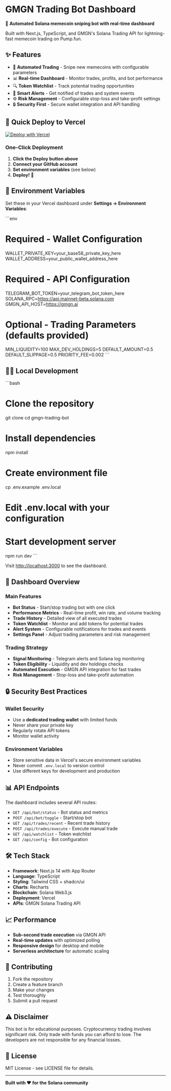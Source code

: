 # GMGN Trading Bot Dashboard

🚀 **Automated Solana memecoin sniping bot with real-time dashboard**

Built with Next.js, TypeScript, and GMGN's Solana Trading API for lightning-fast memecoin trading on Pump.fun.

## ✨ Features

- 🎯 **Automated Trading** - Snipe new memecoins with configurable parameters
- 📊 **Real-time Dashboard** - Monitor trades, profits, and bot performance
- 🔍 **Token Watchlist** - Track potential trading opportunities
- 🚨 **Smart Alerts** - Get notified of trades and system events
- ⚙️ **Risk Management** - Configurable stop-loss and take-profit settings
- 🔒 **Security First** - Secure wallet integration and API handling

## 🚀 Quick Deploy to Vercel

[![Deploy with Vercel](https://vercel.com/button)](https://vercel.com/new/clone?repository-url=https://github.com/yourusername/gmgn-trading-bot)

### One-Click Deployment

1. **Click the Deploy button above**
2. **Connect your GitHub account**
3. **Set environment variables** (see below)
4. **Deploy!** 🎉

## 🔧 Environment Variables

Set these in your Vercel dashboard under **Settings → Environment Variables**:

\`\`\`env
# Required - Wallet Configuration
WALLET_PRIVATE_KEY=your_base58_private_key_here
WALLET_ADDRESS=your_public_wallet_address_here

# Required - API Configuration  
TELEGRAM_BOT_TOKEN=your_telegram_bot_token_here
SOLANA_RPC=https://api.mainnet-beta.solana.com
GMGN_API_HOST=https://gmgn.ai

# Optional - Trading Parameters (defaults provided)
MIN_LIQUIDITY=100
MAX_DEV_HOLDINGS=5
DEFAULT_AMOUNT=0.5
DEFAULT_SLIPPAGE=0.5
PRIORITY_FEE=0.002
\`\`\`

## 🏃‍♂️ Local Development

\`\`\`bash
# Clone the repository
git clone <your-repo-url>
cd gmgn-trading-bot

# Install dependencies
npm install

# Create environment file
cp .env.example .env.local
# Edit .env.local with your configuration

# Start development server
npm run dev
\`\`\`

Visit [http://localhost:3000](http://localhost:3000) to see the dashboard.

## 📱 Dashboard Overview

### Main Features
- **Bot Status** - Start/stop trading bot with one click
- **Performance Metrics** - Real-time profit, win rate, and volume tracking
- **Trade History** - Detailed view of all executed trades
- **Token Watchlist** - Monitor and add tokens for potential trades
- **Alert System** - Configurable notifications for trades and events
- **Settings Panel** - Adjust trading parameters and risk management

### Trading Strategy
- **Signal Monitoring** - Telegram alerts and Solana log monitoring
- **Token Eligibility** - Liquidity and dev holdings checks
- **Automated Execution** - GMGN API integration for fast trades
- **Risk Management** - Stop-loss and take-profit automation

## 🔒 Security Best Practices

### Wallet Security
- Use a **dedicated trading wallet** with limited funds
- Never share your private key
- Regularly rotate API tokens
- Monitor wallet activity

### Environment Variables
- Store sensitive data in Vercel's secure environment variables
- Never commit `.env.local` to version control
- Use different keys for development and production

## 📊 API Endpoints

The dashboard includes several API routes:

- `GET /api/bot/status` - Bot status and metrics
- `POST /api/bot/toggle` - Start/stop bot
- `GET /api/trades/recent` - Recent trade history
- `POST /api/trades/execute` - Execute manual trade
- `GET /api/watchlist` - Token watchlist
- `GET /api/config` - Bot configuration

## 🛠️ Tech Stack

- **Framework**: Next.js 14 with App Router
- **Language**: TypeScript
- **Styling**: Tailwind CSS + shadcn/ui
- **Charts**: Recharts
- **Blockchain**: Solana Web3.js
- **Deployment**: Vercel
- **APIs**: GMGN Solana Trading API

## 📈 Performance

- **Sub-second trade execution** via GMGN API
- **Real-time updates** with optimized polling
- **Responsive design** for desktop and mobile
- **Serverless architecture** for automatic scaling

## 🤝 Contributing

1. Fork the repository
2. Create a feature branch
3. Make your changes
4. Test thoroughly
5. Submit a pull request

## ⚠️ Disclaimer

This bot is for educational purposes. Cryptocurrency trading involves significant risk. Only trade with funds you can afford to lose. The developers are not responsible for any financial losses.

## 📄 License

MIT License - see LICENSE file for details.

---

**Built with ❤️ for the Solana community**
